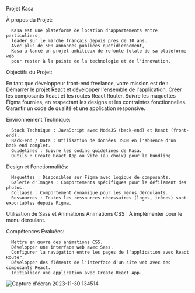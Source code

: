  Projet Kasa

 
                                                                                                                                         
À propos du Projet:

      Kasa est une plateforme de location d'appartements entre particuliers, 
      leader sur le marché français depuis près de 10 ans.
      Avec plus de 500 annonces publiées quotidiennement, 
      Kasa a lancé un projet ambitieux de refonte totale de sa plateforme web
      pour rester à la pointe de la technologie et de l'innovation.


Objectifs du Projet:

En tant que développeur front-end freelance, votre mission est de :
      Démarrer le projet React et développer l'ensemble de l'application.
      Créer les composants React et les routes React Router.
      Suivre les maquettes Figma fournies, en respectant les designs et les contraintes fonctionnelles.
      Garantir un code de qualité et une application responsive.



Environnement Technique:

      Stack Technique : JavaScript avec NodeJS (back-end) et React (front-end).
      Back-end / Data : Utilisation de données JSON en l'absence d'un back-end complet.
      Guidelines : Suivre les coding guidelines de Kasa.
      Outils : Create React App ou Vite (au choix) pour le bundling.


Design et Fonctionnalités:

      Maquettes : Disponibles sur Figma avec logique de composants.
      Galerie d'Images : Comportements spécifiques pour le défilement des photos.
      Collapse : Comportement dynamique pour les menus déroulants.
      Ressources : Toutes les ressources nécessaires (logos, icônes) sont exportables depuis Figma.


Utilisation de Sass et Animations
      Animations CSS : À implémenter pour le menu déroulant.

Compétences Évaluées:

      Mettre en œuvre des animations CSS.
      Développer une interface web avec Sass.
      Configurer la navigation entre les pages de l'application avec React Router.
      Développer des éléments de l'interface d'un site web avec des composants React.
      Initialiser une application avec Create React App.
      
      
   ![Capture d'écran 2023-11-30 134514](https://github.com/sarabranco92/Kasa-react/assets/132900005/687339da-5ed0-4448-a23c-a6ad7dd613bf)
